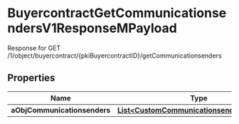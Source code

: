 

# BuyercontractGetCommunicationsendersV1ResponseMPayload

Response for GET /1/object/buyercontract/{pkiBuyercontractID}/getCommunicationsenders

## Properties

| Name | Type | Description | Notes |
|------------ | ------------- | ------------- | -------------|
|**aObjCommunicationsenders** | [**List&lt;CustomCommunicationsenderResponse&gt;**](CustomCommunicationsenderResponse.md) |  |  |



